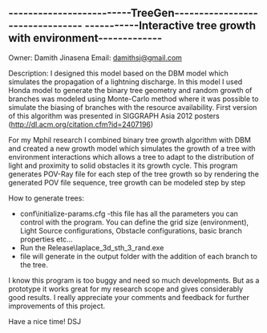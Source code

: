 -------------------------TreeGen--------------------------------
-----------Interactive tree growth with environment-------------
----------------------------------------------------------------
Owner: Damith Jinasena
Email: damithsj@gmail.com

Description:
I designed this model based on the DBM model which simulates the propagation of a lightning discharge. In this model I used Honda model to generate the binary tree geometry and random growth of branches was modeled using Monte-Carlo method where it was possible to simulate the biasing of branches with the resource availability.
First version of this algorithm was presented in SIGGRAPH Asia 2012 posters (http://dl.acm.org/citation.cfm?id=2407196)

For my Mphil research I combined binary tree growth algorithm with DBM and created a new growth model which simulates the growth of a tree with environment interactions which allows a tree to adapt to the distribution of light and proximity to solid obstacles it its growth cycle.
This program generates POV-Ray file for each step of the tree growth so by rendering the generated POV file sequence, tree growth can be modeled step by step

How to generate trees:
*  conf\initialize-params.cfg  -this file has all the parameters you can control with the program. You can define the grid size (environment), Light Source configurations, Obstacle configurations, basic branch properties etc…
* Run the Release\laplace_3d_sth_3_rand.exe
* file will generate in the output folder with the addition of each branch to the tree.

I know this program is too buggy and need so much developments. But as a prototype it works great for my research scope and gives considerably good results. I really appreciate your comments and feedback for further improvements of this project.

Have a nice time!
DSJ
